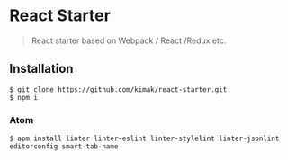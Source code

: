 # React Starter

> React starter based on Webpack / React /Redux etc.

## Installation

```console
$ git clone https://github.com/kimak/react-starter.git
$ npm i
```

### Atom

```console
$ apm install linter linter-eslint linter-stylelint linter-jsonlint editorconfig smart-tab-name
```
